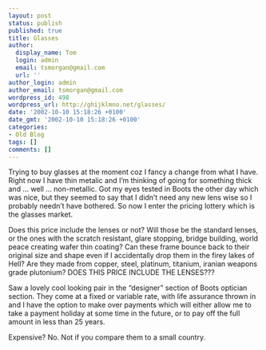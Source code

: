 ```yaml
---
layout: post
status: publish
published: true
title: Glasses
author:
  display_name: Tom
  login: admin
  email: tsmorgan@gmail.com
  url: ''
author_login: admin
author_email: tsmorgan@gmail.com
wordpress_id: 498
wordpress_url: http://ghijklmno.net/glasses/
date: '2002-10-10 15:18:26 +0100'
date_gmt: '2002-10-10 15:18:26 +0100'
categories:
- Old Blog
tags: []
comments: []
---
```

<!-- more -->

<p>Trying to buy glasses at the moment coz I fancy a change from what I have. Right now I have thin metalic and I&#8217;m thinking of going for something thick and ... well ... non-metallic. Got my eyes tested in Boots the other day which was nice, but they seemed to say that I didn&#8217;t need any new lens wise so I probably needn&#8217;t have bothered. So now I enter the pricing lottery which is the glasses market.</p>

<p>Does this price include the lenses or not? Will those be the standard lenses, or the ones with the scratch resistant, glare stopping, bridge building, world peace creating wafer thin coating? Can these frame bounce back to their original size and shape even if I accidentally drop them in the firey lakes of Hell? Are they made from copper, steel, platinum, titanium, iranian weapons grade plutonium? DOES THIS PRICE INCLUDE THE LENSES???</p>

<p>Saw a lovely cool looking pair in the &#8220;designer&#8221; section of Boots optician section. They come at a fixed or variable rate, with life assurance thrown in and I have the option to make over payments which will either allow me to take a payment holiday at some time in the future, or to pay off the full amount in less than 25 years.</p>

<p>Expensive? No. Not if you compare them to a small country.</p>

